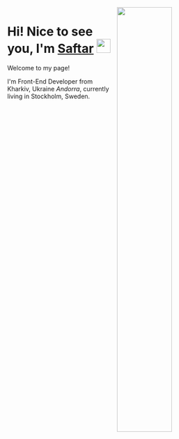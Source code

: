 <img align="right" src="https://cdn.dribbble.com/users/1235346/screenshots/3252385/job.gif" width="50%"/>


<h1 align="left">Hi! Nice to see you, I'm <a href="https://github.com/Saftar94" target="_blank">Saftar</a> 
<img src="https://github.com/blackcater/blackcater/raw/main/images/Hi.gif" height="32"/></h1>

<p font-size="20">Welcome to my page!</p>
<p>I'm Front-End Developer from  Kharkiv, Ukraine <i class="flag-icons AD">Andorra</i>, currently living in  Stockholm, Sweden.</p>











